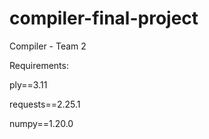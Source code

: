 # compiler-final-project
Compiler - Team 2


Requirements:


ply==3.11


requests==2.25.1


numpy==1.20.0
